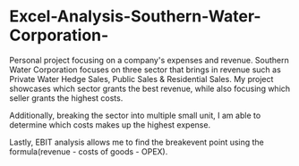 # Excel-Analysis-Southern-Water-Corporation-
Personal project focusing on a company's expenses and revenue. 
Southern Water Corporation focuses on three sector that brings in revenue such as Private Water Hedge Sales, Public Sales & Residential Sales.
My project showcases which sector grants the best revenue, while also focusing which seller grants the highest costs.

Additionally, breaking the sector into multiple small unit, I am able to determine which costs makes up the highest expense.

Lastly, EBIT analysis allows me to find the breakevent point using the formula(revenue - costs of goods - OPEX).
